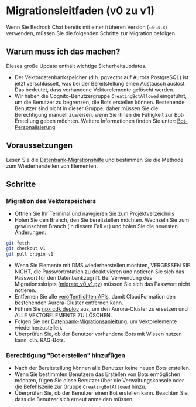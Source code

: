 # Migrationsleitfaden (v0 zu v1)

Wenn Sie Bedrock Chat bereits mit einer früheren Version (~`0.4.x`) verwenden, müssen Sie die folgenden Schritte zur Migration befolgen.

## Warum muss ich das machen?

Dieses große Update enthält wichtige Sicherheitsupdates.

- Der Vektordatenbankspeicher (d.h. pgvector auf Aurora PostgreSQL) ist jetzt verschlüsselt, was bei der Bereitstellung einen Austausch auslöst. Das bedeutet, dass vorhandene Vektorelemente gelöscht werden.
- Wir haben die Cognito-Benutzergruppe `CreatingBotAllowed` eingeführt, um die Benutzer zu begrenzen, die Bots erstellen können. Bestehende Benutzer sind nicht in dieser Gruppe, daher müssen Sie die Berechtigung manuell zuweisen, wenn Sie ihnen die Fähigkeit zur Bot-Erstellung geben möchten. Weitere Informationen finden Sie unter: [Bot-Personalisierung](../../README.md#bot-personalization)

## Voraussetzungen

Lesen Sie die [Datenbank-Migrationshilfe](./DATABASE_MIGRATION_de-DE.md) und bestimmen Sie die Methode zum Wiederherstellen von Elementen.

## Schritte

### Migration des Vektorspeichers

- Öffnen Sie Ihr Terminal und navigieren Sie zum Projektverzeichnis
- Holen Sie den Branch, den Sie bereitstellen möchten. Wechseln Sie zum gewünschten Branch (in diesem Fall `v1`) und holen Sie die neuesten Änderungen:

```sh
git fetch
git checkout v1
git pull origin v1
```

- Wenn Sie Elemente mit DMS wiederherstellen möchten, VERGESSEN SIE NICHT, die Passwortrotation zu deaktivieren und notieren Sie sich das Passwort für den Datenbankzugriff. Bei Verwendung des Migrationsskripts ([migrate_v0_v1.py](./migrate_v0_v1.py)) müssen Sie sich das Passwort nicht notieren.
- Entfernen Sie alle [veröffentlichten APIs](../PUBLISH_API_de-DE.md), damit CloudFormation den bestehenden Aurora-Cluster entfernen kann.
- Führen Sie [npx cdk deploy](../README.md#deploy-using-cdk) aus, um den Aurora-Cluster zu ersetzen und ALLE VEKTORELEMENTE ZU LÖSCHEN.
- Folgen Sie der [Datenbank-Migrationsan­leitung](./DATABASE_MIGRATION_de-DE.md), um Vektorelemente wiederherzustellen.
- Überprüfen Sie, ob der Benutzer vorhandene Bots mit Wissen nutzen kann, d.h. RAG-Bots.

### Berechtigung "Bot erstellen" hinzufügen

- Nach der Bereitstellung können alle Benutzer keine neuen Bots erstellen.
- Wenn Sie bestimmten Benutzern das Erstellen von Bots ermöglichen möchten, fügen Sie diese Benutzer über die Verwaltungskonsole oder die Befehlszeile zur Gruppe `CreatingBotAllowed` hinzu.
- Überprüfen Sie, ob der Benutzer einen Bot erstellen kann. Beachten Sie, dass die Benutzer sich erneut anmelden müssen.